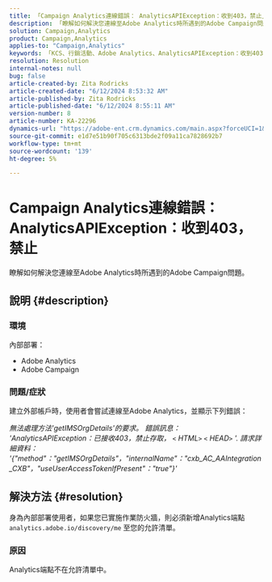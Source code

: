 ```yaml
---
title: 「Campaign Analytics連線錯誤： AnalyticsAPIException：收到403，禁止」
description: 「瞭解如何解決您連線至Adobe Analytics時所遇到的Adobe Campaign問題。」
solution: Campaign,Analytics
product: Campaign,Analytics
applies-to: "Campaign,Analytics"
keywords: 「KCS、行銷活動、Adobe Analytics、AnalyticsAPIException：收到403、禁止、錯誤、建立外部帳戶」
resolution: Resolution
internal-notes: null
bug: false
article-created-by: Zita Rodricks
article-created-date: "6/12/2024 8:53:32 AM"
article-published-by: Zita Rodricks
article-published-date: "6/12/2024 8:55:11 AM"
version-number: 8
article-number: KA-22296
dynamics-url: "https://adobe-ent.crm.dynamics.com/main.aspx?forceUCI=1&pagetype=entityrecord&etn=knowledgearticle&id=66ac8339-9928-ef11-840b-000d3a372703"
source-git-commit: e1d7e51b90f705c6313bde2f09a11ca7828692b7
workflow-type: tm+mt
source-wordcount: '139'
ht-degree: 5%

---
```


# Campaign Analytics連線錯誤： AnalyticsAPIException：收到403，禁止


瞭解如何解決您連線至Adobe Analytics時所遇到的Adobe Campaign問題。

## 說明 {#description}


### <b>環境</b>

內部部署：

- Adobe Analytics
- Adobe Campaign


### 問題/症狀

建立外部帳戶時，使用者會嘗試連線至Adobe Analytics，並顯示下列錯誤：

*無法處理方法&#39;getIMSOrgDetails&#39;的要求。 錯誤訊息： &#39;AnalyticsAPIException：已接收403，禁止存取， `<` HTML`>` `<` HEAD`>` &#39;. 請求詳細資料： &#39;{&quot;method&quot;：&quot;getIMSOrgDetails&quot;，&quot;internalName&quot;：&quot;cxb_AC_AAIntegration_CXB&quot;，&quot;useUserAccessTokenIfPresent&quot;：&quot;true&quot;}&#39;*


## 解決方法 {#resolution}


身為內部部署使用者，如果您已實施作業防火牆，則必須新增Analytics端點 `analytics.adobe.io/discovery/me` 至您的允許清單。

### 原因

Analytics端點不在允許清單中。
